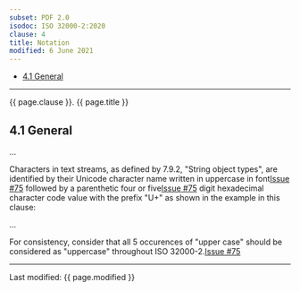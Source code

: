 ```yaml
---
subset: PDF 2.0
isodoc: ISO 32000-2:2020
clause: 4
title: Notation
modified: 6 June 2021
---
```


<ul>
    <li><a href="clause04#H4.1">4.1 General</a>
    </li>
</ul>
<hr>

<link rel="stylesheet" href="../assets/iso-style.css">
<div class="isostyle">

<p class="fake-h1">{{ page.clause }}. {{ page.title }}</p>

<h2 id="H4.1">4.1 General</h2>

<p>...</p>

<p>
Characters in text streams, as defined by 7.9.2, "String object types", are identified by their Unicode character name written in uppercase <span class="deleted-text">in font<span class="deleted-tooltiptext"><a href="https://github.com/pdf-association/pdf-issues/issues/75" target="_blank">Issue #75</a></span></span> followed by a parenthetic four <span class="new-text">or five<span class="new-tooltiptext"><a href="https://github.com/pdf-association/pdf-issues/issues/75" target="_blank">Issue #75</a></span></span> digit hexadecimal character code value with the prefix "U+" as shown in the example in this clause:
</p>

<p>...</p>

<p>
<span class="new-text">For consistency, consider that all 5 occurences of "upper case" should be considered as "uppercase" throughout ISO 32000-2.<span class="new-tooltiptext"><a href="https://github.com/pdf-association/pdf-issues/issues/75" target="_blank">Issue #75</a></span></span>
</p>

</div>


<hr>
<p class="footnote">Last modified: {{ page.modified }}</p>
